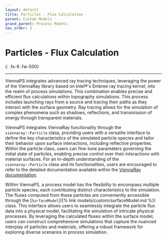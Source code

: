 ```yaml
---
layout: default
title: Particles - Flux Calculation
parent: Custom Models
grand_parent: Process Models
nav_order: 3
---
```


# Particles - Flux Calculation
{: .fs-9 .fw-500}

---

ViennaPS integrates advanced ray tracing techniques, leveraging the power of the ViennaRay library based on Intel®'s Embree ray tracing kernel, into the realm of process simulations. This combination enables precise and efficient flux calculations within topography simulations. 
This process includes launching rays from a source and tracing their paths as they interact with the surface geometry. Ray tracing allows for the simulation of complex phenomena such as shadows, reflections, and transmission of energy through transparent materials. 

ViennaPS integrates ViennaRay functionality through the `viennaray::Particle` class, providing users with a versatile interface to define the key characteristics of the simulated particle species and tailor their behavior upon surface interactions, including reflective properties. Within the particle class, users can fine-tune parameters governing the initial state of particles, enabling precise control over their interactions with material surfaces. For an in-depth understanding of the `viennaray::Particle` class and its functionalities, users are encouraged to refer to the detailed documentation available within the [ViennaRay documentation](https://viennatools.github.io/ViennaRay/particle/).

Within ViennaPS, a process model has the flexibility to encompass multiple particle species, each contributing distinct characteristics to the simulation. The fluxes computed from these particles are conveniently accessible through the [`SurfaceModel`]({% link models/custom/surfaceModel.md %}) class. This interface allows users to seamlessly integrate the particle flux data into a physical model, facilitating the simulation of intricate physical processes. By leveraging the calculated fluxes within the surface model, users can construct comprehensive simulations that capture the nuanced interplay of particles and materials, offering a robust framework for exploring diverse scenarios in process simulation.
